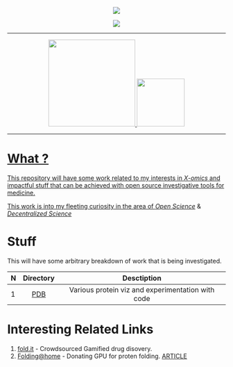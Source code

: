 <p align="center">
<a href="https://bit.ly/m0ham3dx" target="_blank">
  <img src="https://hits.seeyoufarm.com/api/count/incr/badge.svg?url=https%3A%2F%2Fgithub.com%2Fm0ham3dx%2FProteinViz&count_bg=%239D9400&title_bg=%237D0000&icon=obsstudio.svg&icon_color=%23E7E7E7&title=Mutants&edge_flat=false"/>
</a>
</p>

<p align="center">
<a href="https://bit.ly/m0ham3dx" target="_blank">
  <img src="https://media.giphy.com/media/Mb9qUCK3G0ipC2VXkj/giphy.gif"/>
</a>
</p>

---
<p align="center">
<a href="https://www.unesco.org/en/natural-sciences/open-science" target="_blank">
  <img src="https://council.science/wp-content/uploads/2020/03/open-science.jpg" width="200">
</a>
<a href="https://future.a16z.com/what-is-decentralized-science-aka-desci/">
<img src="https://i.imgur.com/bq9xhdF.png" width="110">
</p>

---

# What ?

This repository will have some work related to my interests in _X-omics_ and impactful stuff that can be achieved with open source investigative tools for medicine. 

This work is into my fleeting curiosity in the area of [_Open Science_](https://www.unesco.org/en/natural-sciences/open-science) & [_Decentralized Science_](https://www.sciencedirect.com/science/article/pii/S0306457321002089)

# Stuff 

This will have some arbitrary breakdown of work that is being investigated. 

N | Directory | Desctiption
|---|:--:|:---:|
1 | [PDB](/PDB/) | Various protein viz and experimentation with code

# Interesting Related Links 

1. [fold.it](https://fold.it/) - Crowdsourced Gamified drug disovery. 
2. [Folding@home](https://foldingathome.org/) - Donating GPU for proten folding. [ARTICLE](https://news.stanford.edu/pr/02/folding1023.html)